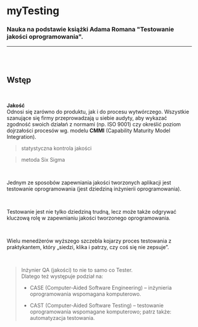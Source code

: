 # myTesting
### Nauka na podstawie książki Adama Romana "Testowanie jakości oprogramowania".

---


<br>
<br>

## Wstęp

<br>

**Jakość**<br>
Odnosi się zarówno do produktu, jak i do procesu wytwórczego. Wszystkie szanujące się firmy przeprowadzają u siebie audyty, aby wykazać zgodność swoich działań z normami (np. ISO 9001) czy określić poziom dojrzałości procesów wg. modelu **CMMI** (Capability Maturity Model Integration).
<br>

>statystyczna kontrola jakości<br>

>metoda Six Sigma<br>

<br>

Jednym ze sposobów zapewniania jakości tworzonych aplikacji jest testowanie
oprogramowania (jest dziedziną inżynierii oprogramowania).<br>

<br>

Testowanie jest nie tylko dziedziną trudną, lecz może także odgrywać kluczową rolę w zapewnianiu jakości tworzonego oprogramowania.<br>

<br>

Wielu menedżerów wyższego szczebla kojarzy proces testowania z praktykantem, który „siedzi, klika i patrzy, czy coś się nie zepsuje”.<br>

<br>

>Inżynier QA (jakości) to nie to samo co Tester.<br>
Dlatego też występuje podział na:
> * CASE (Computer-Aided Software Engineering) – inżynieria oprogramowania
wspomagana komputerowo.<br>
>
> * CAST (Computer-Aided Software Testing) – testowanie oprogramowania
wspomagane komputerowo; patrz także: automatyzacja testowania.

<br>

